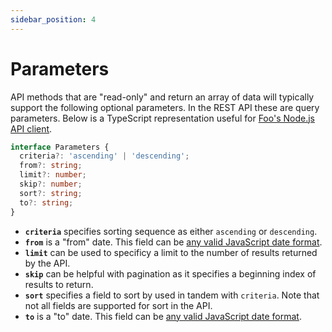 ```yaml
---
sidebar_position: 4
---
```


# Parameters

API methods that are "read-only" and return an array of data will typically support the following optional parameters. In the REST API these are query parameters. Below is a TypeScript representation useful for [Foo's Node.js API client](/docs/api-client).

```typescript
interface Parameters {
  criteria?: 'ascending' | 'descending';
  from?: string;
  limit?: number;
  skip?: number;
  sort?: string;
  to?: string;
}
```

- **`criteria`** specifies sorting sequence as either `ascending` or `descending`.
- **`from`** is a "from" date. This field can be [any valid JavaScript date format](https://www.w3schools.com/js/js_date_formats.asp).
- **`limit`** can be used to specificy a limit to the number of results returned by the API.
- **`skip`** can be helpful with pagination as it specifies a beginning index of results to return.
- **`sort`** specifies a field to sort by used in tandem with `criteria`. Note that not all fields are supported for sort in the API.
- **`to`** is a "to" date. This field can be [any valid JavaScript date format](https://www.w3schools.com/js/js_date_formats.asp).
